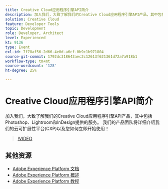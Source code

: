 ```yaml
---
title: Creative Cloud应用程序引擎API简介
description: 加入我们，大致了解我们的Creative Cloud应用程序引擎API产品，其中包括Photoshop、Lightroom和InDesign提供的服务。 我们的产品团队将详细介绍我们的云可扩展性平台(CXP)以及您如何立即开始使用！
solution: Creative Cloud
feature: Developer Tools
topic: Development
role: Developer, Architect
level: Experienced
kt: 9136
type: Event
exl-id: 7f78af56-2d66-4e0d-a6cf-0b9c1b971804
source-git-commit: 1792dc318643aec2c12613f621361d72a7a918b1
workflow-type: tm+mt
source-wordcount: '128'
ht-degree: 25%

---
```


# Creative Cloud应用程序引擎API简介

加入我们，大致了解我们的Creative Cloud应用程序引擎API产品，其中包括Photoshop、Lightroom和InDesign提供的服务。 我们的产品团队将详细介绍我们的云可扩展性平台(CXP)以及您如何立即开始使用！

>[!VIDEO](https://video.tv.adobe.com/v/337594/?quality=12&learn=on&hidetitle=true)

## 其他资源

- [Adobe Experience Platform 文档](https://experienceleague.adobe.com/docs/experience-platform.html)
- [Adobe Experience Platform 概述](https://experienceleague.adobe.com/docs/experience-platform/landing/home.html?lang=zh-Hans)
- [Adobe Experience Platform 教程](https://experienceleague.adobe.com/docs/platform-learn/tutorials/overview.html?lang=en)
